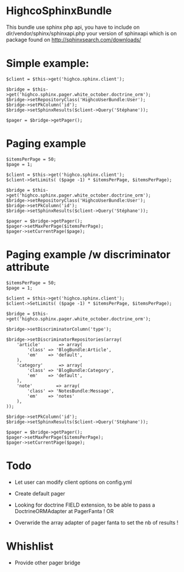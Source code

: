 HighcoSphinxBundle
==================

This bundle use sphinx php api, you have to include on *dir*/vendor/sphinx/sphinxapi.php your version of sphinxapi which is on package found on http://sphinxsearch.com/downloads/

# Simple example:

    $client = $this->get('highco.sphinx.client');

    $bridge = $this->get('highco.sphinx.pager.white_october.doctrine_orm');
    $bridge->setRepositoryClass('HighcoUserBundle:User');
    $bridge->setPkColumn('id');
    $bridge->setSphinxResults($client->Query('Stéphane'));

    $pager = $bridge->getPager();

# Paging example

    $itemsPerPage = 50;
    $page = 1;

    $client = $this->get('highco.sphinx.client');
    $client->SetLimits( ($page -1) * $itemsPerPage, $itemsPerPage);

    $bridge = $this->get('highco.sphinx.pager.white_october.doctrine_orm');
    $bridge->setRepositoryClass('HighcoUserBundle:User');
    $bridge->setPkColumn('id');
    $bridge->setSphinxResults($client->Query('Stéphane'));

    $pager = $bridge->getPager();
    $pager->setMaxPerPage($itemsPerPage);
    $pager->setCurrentPage($page);
    
# Paging example /w discriminator attribute

    $itemsPerPage = 50;
    $page = 1;

    $client = $this->get('highco.sphinx.client');
    $client->SetLimits( ($page -1) * $itemsPerPage, $itemsPerPage);

    $bridge = $this->get('highco.sphinx.pager.white_october.doctrine_orm');
    
    $bridge->setDiscriminatorColumn('type');
    
    $bridge->setDiscriminatorRepositories(array(
        'article'       => array(
            'class' => 'BlogBundle:Article',
            'em'    => 'default',
        ),
        'category'      => array(
            'class' => 'BlogBundle:Category',
            'em'    => 'default',
        ),
        'note'         => array(
            'class' => 'NotesBundle:Message',
            'em'    => 'notes'
        ),
    ));
    
    $bridge->setPkColumn('id');
    $bridge->setSphinxResults($client->Query('Stéphane'));

    $pager = $bridge->getPager();
    $pager->setMaxPerPage($itemsPerPage);
    $pager->setCurrentPage($page);

# Todo

- Let user can modify client options on config.yml
- Create default pager

- Looking for doctrine FIELD extension, to be able to pass a DoctrineORMAdapter at PagerFanta !
OR
- Overwride the array adapter of pager fanta to set the nb of results !

# Whishlist

- Provide other pager bridge
